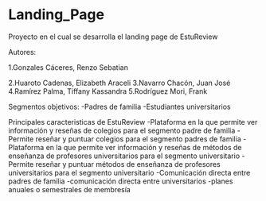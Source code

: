 # Landing_Page
Proyecto en el cual se desarrolla el landing page de EstuReview

Autores:

1.Gonzales Cáceres, Renzo Sebatian

2.Huaroto Cadenas, Elizabeth Araceli
3.Navarro Chacón, Juan José
4.Ramírez Palma, Tiffany Kassandra
5.Rodríguez Mori, Frank

Segmentos objetivos:
-Padres de familia
-Estudiantes universitarios

Principales caracteristicas de EstuReview
-Plataforma en la que permite ver información y reseñas de colegios para el segmento padre de familia
-Permite reseñar y puntuar colegios para el segmento padres de familia
-Plataforma en la que permite ver información y reseñas de métodos de enseñanza de profesores universitarios para el segmento universitario
-Permite reseñar y puntuar métodos de enseñanza de profesores universitarios para el segmento universitario
-Comunicación directa entre padres de familia 
-comunicación directa entre universitarios
-planes anuales o semestrales de membresía

